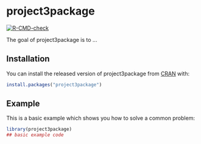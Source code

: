 
# project3package

<!-- badges: start -->
[![R-CMD-check](https://github.com/arielle-min/project3package/workflows/R-CMD-check/badge.svg)](https://github.com/arielle-min/project3package/actions)
<!-- badges: end -->

The goal of project3package is to ...

## Installation

You can install the released version of project3package from [CRAN](https://CRAN.R-project.org) with:

``` r
install.packages("project3package")
```

## Example

This is a basic example which shows you how to solve a common problem:

``` r
library(project3package)
## basic example code
```

